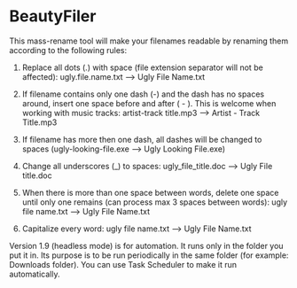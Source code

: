# BeautyFiler
This mass-rename tool will make your filenames readable by renaming them according to the following rules:

1. Replace all dots (.) with space (file extension separator will not be affected): ugly.file.name.txt --> Ugly File Name.txt

2. If filename contains only one dash (-) and the dash has no spaces around, insert one space before and after ( - ). This is welcome when working with music tracks: artist-track title.mp3 --> Artist - Track Title.mp3

3. If filename has more then one dash, all dashes will be changed to spaces (ugly-looking-file.exe --> Ugly Looking File.exe)

4. Change all underscores (_) to spaces: ugly_file_title.doc --> Ugly File title.doc

5. When there is more than one space between words, delete one space until only one remains (can process max 3 spaces between words): ugly   file  name.txt --> Ugly File Name.txt

6. Capitalize every word: ugly file name.txt --> Ugly File Name.txt


Version 1.9 (headless mode) is for automation.
It runs only in the folder you put it in.
Its purpose is to be run periodically in the same folder (for example: Downloads folder).
You can use Task Scheduler to make it run automatically.